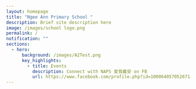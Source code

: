 ```yaml
---
layout: homepage
title: "Ngee Ann Primary School "
description: Brief site description here
image: /images/school logo.png
permalink: /
notification: ""
sections:
  - hero:
      background: /images/A2Test.png
      key_highlights:
        - title: Events
          description: Connect with NAPS 爱我義安 on FB
          url: https://www.facebook.com/profile.php?id=100064057052671
---
```

